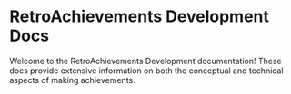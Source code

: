 # RetroAchievements Development Docs

Welcome to the RetroAchievements Development documentation! These docs provide extensive information on both the conceptual and technical aspects of making achievements.